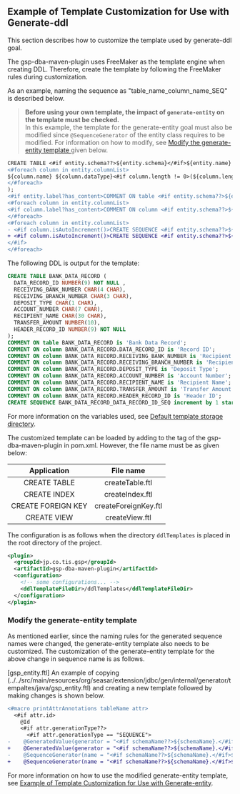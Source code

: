 ## Example of Template Customization for Use with Generate-ddl

This section describes how to customize the template used by generate-ddl goal.

The gsp-dba-maven-plugin uses FreeMaker as the template engine when creating DDL.
Therefore, create the template by following the FreeMaker rules during customization. <br />

As an example, naming the sequence as "table_name_column_name_SEQ" is described below.

> **Before using your own template, the impact of `generate-entity` on the template must be checked.** <br />
> In this example, the template for the generate-entity goal must also be modified since `@SequenceGenerator` of the entity class requires to be modified.
> For information on how to modify, see [Modify the generate-entity template
](#Modify-the-generate-entity-template) given below.

```diff
CREATE TABLE <#if entity.schema??>${entity.schema}</#if>${entity.name} (
<#foreach column in entity.columnList>
${column.name} ${column.dataType}<#if column.length != 0>(${column.length}<#if column.scale != 0>,${column.scale}</#if><#if lengthSemantics==LengthSemantics.CHAR && (column.dataType == "VARCHAR2" || column.dataType == "CHAR")> CHAR</#if>)</#if><#if column.isArray()> ARRAY</#if><#if column.defaultValue?has_content> DEFAULT ${column.defaultValue} </#if><#if !column.isNullable()> NOT NULL </#if><#if column_has_next>,</#if>
</#foreach>
);
<#if entity.label?has_content>COMMENT ON table <#if entity.schema??>${entity.schema}</#if>${entity.name} is '${entity.label}';</#if>
<#foreach column in entity.columnList>
<#if column.label?has_content>COMMENT ON column <#if entity.schema??>${entity.schema}</#if>${entity.name}.${column.name} is '${column.label}';</#if>
</#foreach>
<#foreach column in entity.columnList>
- <#if column.isAutoIncrement()>CREATE SEQUENCE <#if entity.schema??>${entity.schema}</#if>${column.generatorKeyName} increment by 1 start with 1;
+ <#if column.isAutoIncrement()>CREATE SEQUENCE <#if entity.schema??>${entity.schema}</#if>${entity.name}_${column.generatorKeyName} increment by 1 start with 1;
</#if>
</#foreach>
```

The following DDL is output for the template:

```sql
CREATE TABLE BANK_DATA_RECORD (
  DATA_RECORD_ID NUMBER(9) NOT NULL ,
  RECEIVING_BANK_NUMBER CHAR(4 CHAR),
  RECEIVING_BRANCH_NUMBER CHAR(3 CHAR),
  DEPOSIT_TYPE CHAR(1 CHAR),
  ACCOUNT_NUMBER CHAR(7 CHAR),
  RECIPIENT_NAME CHAR(30 CHAR),
  TRANSFER_AMOUNT NUMBER(10),
  HEADER_RECORD_ID NUMBER(9) NOT NULL
);
COMMENT ON table BANK_DATA_RECORD is 'Bank Data Record';
COMMENT ON column BANK_DATA_RECORD.DATA_RECORD_ID is 'Record ID';
COMMENT ON column BANK_DATA_RECORD.RECEIVING_BANK_NUMBER is 'Recipient Bank Number';
COMMENT ON column BANK_DATA_RECORD.RECEIVING_BRANCH_NUMBER is 'Recipient Branch Number';
COMMENT ON column BANK_DATA_RECORD.DEPOSIT_TYPE is 'Deposit Type';
COMMENT ON column BANK_DATA_RECORD.ACCOUNT_NUMBER is 'Account Number';
COMMENT ON column BANK_DATA_RECORD.RECIPIENT_NAME is 'Recipient Name';
COMMENT ON column BANK_DATA_RECORD.TRANSFER_AMOUNT is 'Transfer Amount';
COMMENT ON column BANK_DATA_RECORD.HEADER_RECORD_ID is 'Header ID';
CREATE SEQUENCE BANK_DATA_RECORD_DATA_RECORD_ID_SEQ increment by 1 start with 1;
```

For more information on the variables used, see [Default template storage directory](../../src/main/resources/jp/co/tis/gsp/tools/db/template).

The customized template can be loaded by adding <ddlTemplateFileDir> to the <configuration> tag of the gsp-dba-maven-plugin in pom.xml.
However, the file name must be as given below:

|Application | File name|
|:-:|:-:|
|CREATE TABLE|createTable.ftl|
|CREATE INDEX|createIndex.ftl|
|CREATE FOREIGN KEY|createForeignKey.ftl|
|CREATE VIEW|createView.ftl|

The configuration is as follows when the directory `ddlTemplates` is placed in the root directory of the project.

```xml
<plugin>
  <groupId>jp.co.tis.gsp</groupId>
  <artifactId>gsp-dba-maven-plugin</artifactId>
  <configuration>
    <!-- some configurations... -->
    <ddlTemplateFileDir>/ddlTemplates</ddlTemplateFileDir>
  </configuration>
</plugin>
```

### Modify the generate-entity template

As mentioned earlier, since the naming rules for the generated sequence names were changed, the generate-entity template also needs to be customized.
The customization of the generate-entity template for the above change in sequence name is as follows.

[gsp_entity.ftl]
An example of copying (../../src/main/resources/org/seasar/extension/jdbc/gen/internal/generator/tempaltes/java/gsp_entity.ftl) and creating a new template followed by making changes is shown below.
```diff
<#macro printAttrAnnotations tableName attr>
  <#if attr.id>
    @Id
    <#if attr.generationType??>
      <#if attr.generationType == "SEQUENCE">
-    @GeneratedValue(generator = "<#if schemaName??>${schemaName}.</#if>${attr.columnName}_SEQ", strategy = GenerationType.AUTO)
+    @GeneratedValue(generator = "<#if schemaName??>${schemaName}.</#if>${tableName}_${attr.columnName}_SEQ", strategy = GenerationType.AUTO)
-    @SequenceGenerator(name = "<#if schemaName??>${schemaName}.</#if>${attr.columnName}_SEQ", sequenceName = "<#if schemaName??>${schemaName}.</#if>${attr.columnName}_SEQ", initialValue = ${attr.initialValue}, allocationSize = ${attr.allocationSize})
+    @SequenceGenerator(name = "<#if schemaName??>${schemaName}.</#if>${tableName}_${attr.columnName}_SEQ", sequenceName = "<#if schemaName??>${schemaName}.</#if>${tableName}_${attr.columnName}_SEQ", initialValue = ${attr.initialValue}, allocationSize = ${attr.allocationSize})
```

For more information on how to use the modified generate-entity template, see [Example of Template Customization for Use with Generate-entity](./custom-EntityTemplate.md).
